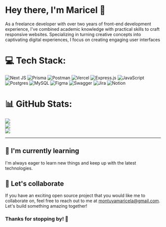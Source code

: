 # Hey there, I'm Maricel 👋

As a freelance developer with over two years of front-end development experience, I've combined academic knowledge with practical skills to craft responsive websites. 
Specializing in turning creative concepts into captivating digital experiences, I focus on creating engaging user interfaces

# 💻 Tech Stack:
![Next JS](https://img.shields.io/badge/Next-black?style=for-the-badge&logo=next.js&logoColor=white) ![Prisma](https://img.shields.io/badge/Prisma-3982CE?style=for-the-badge&logo=Prisma&logoColor=white) ![Postman](https://img.shields.io/badge/Postman-FF6C37?style=for-the-badge&logo=postman&logoColor=white) ![Vercel](https://img.shields.io/badge/vercel-%23000000.svg?style=for-the-badge&logo=vercel&logoColor=white) ![Express.js](https://img.shields.io/badge/express.js-%23404d59.svg?style=for-the-badge&logo=express&logoColor=%2361DAFB) ![JavaScript](https://img.shields.io/badge/javascript-%23323330.svg?style=for-the-badge&logo=javascript&logoColor=%23F7DF1E) ![Postgres](https://img.shields.io/badge/postgres-%23316192.svg?style=for-the-badge&logo=postgresql&logoColor=white) ![MySQL](https://img.shields.io/badge/mysql-4479A1.svg?style=for-the-badge&logo=mysql&logoColor=white) ![Figma](https://img.shields.io/badge/figma-%23F24E1E.svg?style=for-the-badge&logo=figma&logoColor=white) ![Swagger](https://img.shields.io/badge/-Swagger-%23Clojure?style=for-the-badge&logo=swagger&logoColor=white) ![Jira](https://img.shields.io/badge/jira-%230A0FFF.svg?style=for-the-badge&logo=jira&logoColor=white) ![Notion](https://img.shields.io/badge/Notion-%23000000.svg?style=for-the-badge&logo=notion&logoColor=white)
# 📊 GitHub Stats:
![](https://github-readme-stats.vercel.app/api?username=montuyamaricela&theme=rose_pine&hide_border=false&include_all_commits=false&count_private=false)<br/>
![](https://nirzak-streak-stats.vercel.app/?user=montuyamaricela&theme=rose_pine&hide_border=false)<br/>
![](https://github-readme-stats.vercel.app/api/top-langs/?username=montuyamaricela&theme=rose_pine&hide_border=false&include_all_commits=false&count_private=false&layout=compact)

---
## 🌱 I'm currently learning

I'm always eager to learn new things and keep up with the latest technologies.

## 🤝 Let's collaborate

If you have an exciting open source project that you would like me to collaborate on, feel free to reach out to me at montuyamaricela@gmail.com. Let's build something amazing together!

### Thanks for stopping by! 👋
